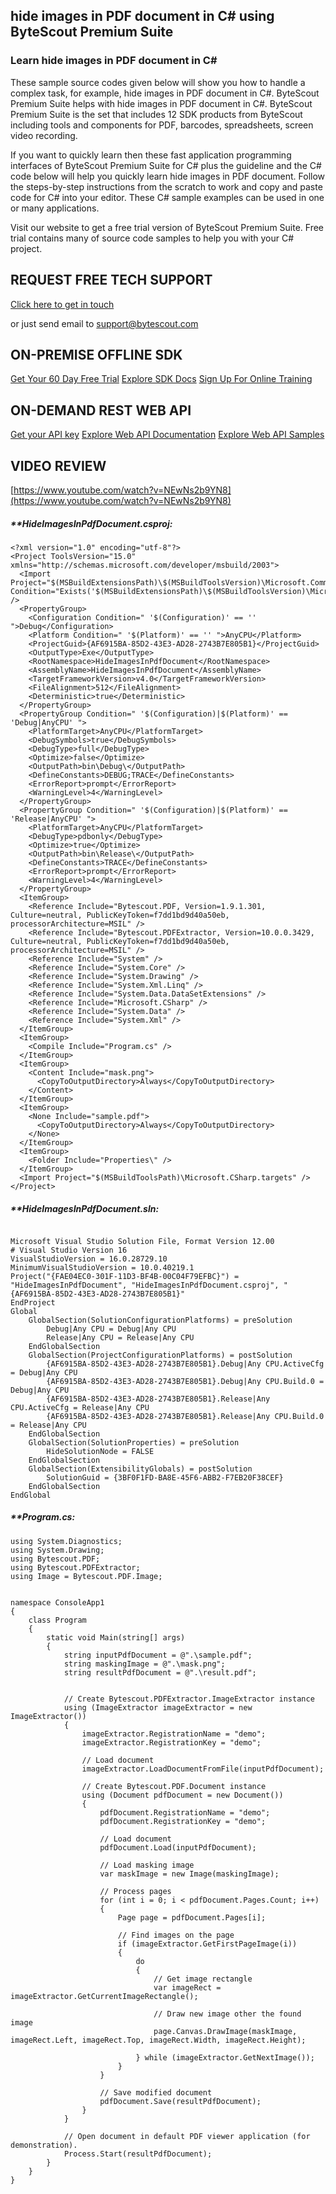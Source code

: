 ## hide images in PDF document in C# using ByteScout Premium Suite

### Learn hide images in PDF document in C#

These sample source codes given below will show you how to handle a complex task, for example, hide images in PDF document in C#. ByteScout Premium Suite helps with hide images in PDF document in C#. ByteScout Premium Suite is the set that includes 12 SDK products from ByteScout including tools and components for PDF, barcodes, spreadsheets, screen video recording.

If you want to quickly learn then these fast application programming interfaces of ByteScout Premium Suite for C# plus the guideline and the C# code below will help you quickly learn hide images in PDF document. Follow the steps-by-step instructions from the scratch to work and copy and paste code for C# into your editor. These C# sample examples can be used in one or many applications.

Visit our website to get a free trial version of ByteScout Premium Suite. Free trial contains many of source code samples to help you with your C# project.

## REQUEST FREE TECH SUPPORT

[Click here to get in touch](https://bytescout.zendesk.com/hc/en-us/requests/new?subject=ByteScout%20Premium%20Suite%20Question)

or just send email to [support@bytescout.com](mailto:support@bytescout.com?subject=ByteScout%20Premium%20Suite%20Question) 

## ON-PREMISE OFFLINE SDK 

[Get Your 60 Day Free Trial](https://bytescout.com/download/web-installer?utm_source=github-readme)
[Explore SDK Docs](https://bytescout.com/documentation/index.html?utm_source=github-readme)
[Sign Up For Online Training](https://academy.bytescout.com/)


## ON-DEMAND REST WEB API

[Get your API key](https://pdf.co/documentation/api?utm_source=github-readme)
[Explore Web API Documentation](https://pdf.co/documentation/api?utm_source=github-readme)
[Explore Web API Samples](https://github.com/bytescout/ByteScout-SDK-SourceCode/tree/master/PDF.co%20Web%20API)

## VIDEO REVIEW

[https://www.youtube.com/watch?v=NEwNs2b9YN8](https://www.youtube.com/watch?v=NEwNs2b9YN8)




<!-- code block begin -->

##### ****HideImagesInPdfDocument.csproj:**
    
```
<?xml version="1.0" encoding="utf-8"?>
<Project ToolsVersion="15.0" xmlns="http://schemas.microsoft.com/developer/msbuild/2003">
  <Import Project="$(MSBuildExtensionsPath)\$(MSBuildToolsVersion)\Microsoft.Common.props" Condition="Exists('$(MSBuildExtensionsPath)\$(MSBuildToolsVersion)\Microsoft.Common.props')" />
  <PropertyGroup>
    <Configuration Condition=" '$(Configuration)' == '' ">Debug</Configuration>
    <Platform Condition=" '$(Platform)' == '' ">AnyCPU</Platform>
    <ProjectGuid>{AF6915BA-85D2-43E3-AD28-2743B7E805B1}</ProjectGuid>
    <OutputType>Exe</OutputType>
    <RootNamespace>HideImagesInPdfDocument</RootNamespace>
    <AssemblyName>HideImagesInPdfDocument</AssemblyName>
    <TargetFrameworkVersion>v4.0</TargetFrameworkVersion>
    <FileAlignment>512</FileAlignment>
    <Deterministic>true</Deterministic>
  </PropertyGroup>
  <PropertyGroup Condition=" '$(Configuration)|$(Platform)' == 'Debug|AnyCPU' ">
    <PlatformTarget>AnyCPU</PlatformTarget>
    <DebugSymbols>true</DebugSymbols>
    <DebugType>full</DebugType>
    <Optimize>false</Optimize>
    <OutputPath>bin\Debug\</OutputPath>
    <DefineConstants>DEBUG;TRACE</DefineConstants>
    <ErrorReport>prompt</ErrorReport>
    <WarningLevel>4</WarningLevel>
  </PropertyGroup>
  <PropertyGroup Condition=" '$(Configuration)|$(Platform)' == 'Release|AnyCPU' ">
    <PlatformTarget>AnyCPU</PlatformTarget>
    <DebugType>pdbonly</DebugType>
    <Optimize>true</Optimize>
    <OutputPath>bin\Release\</OutputPath>
    <DefineConstants>TRACE</DefineConstants>
    <ErrorReport>prompt</ErrorReport>
    <WarningLevel>4</WarningLevel>
  </PropertyGroup>
  <ItemGroup>
    <Reference Include="Bytescout.PDF, Version=1.9.1.301, Culture=neutral, PublicKeyToken=f7dd1bd9d40a50eb, processorArchitecture=MSIL" />
    <Reference Include="Bytescout.PDFExtractor, Version=10.0.0.3429, Culture=neutral, PublicKeyToken=f7dd1bd9d40a50eb, processorArchitecture=MSIL" />
    <Reference Include="System" />
    <Reference Include="System.Core" />
    <Reference Include="System.Drawing" />
    <Reference Include="System.Xml.Linq" />
    <Reference Include="System.Data.DataSetExtensions" />
    <Reference Include="Microsoft.CSharp" />
    <Reference Include="System.Data" />
    <Reference Include="System.Xml" />
  </ItemGroup>
  <ItemGroup>
    <Compile Include="Program.cs" />
  </ItemGroup>
  <ItemGroup>
    <Content Include="mask.png">
      <CopyToOutputDirectory>Always</CopyToOutputDirectory>
    </Content>
  </ItemGroup>
  <ItemGroup>
    <None Include="sample.pdf">
      <CopyToOutputDirectory>Always</CopyToOutputDirectory>
    </None>
  </ItemGroup>
  <ItemGroup>
    <Folder Include="Properties\" />
  </ItemGroup>
  <Import Project="$(MSBuildToolsPath)\Microsoft.CSharp.targets" />
</Project>
```

<!-- code block end -->    

<!-- code block begin -->

##### ****HideImagesInPdfDocument.sln:**
    
```

Microsoft Visual Studio Solution File, Format Version 12.00
# Visual Studio Version 16
VisualStudioVersion = 16.0.28729.10
MinimumVisualStudioVersion = 10.0.40219.1
Project("{FAE04EC0-301F-11D3-BF4B-00C04F79EFBC}") = "HideImagesInPdfDocument", "HideImagesInPdfDocument.csproj", "{AF6915BA-85D2-43E3-AD28-2743B7E805B1}"
EndProject
Global
	GlobalSection(SolutionConfigurationPlatforms) = preSolution
		Debug|Any CPU = Debug|Any CPU
		Release|Any CPU = Release|Any CPU
	EndGlobalSection
	GlobalSection(ProjectConfigurationPlatforms) = postSolution
		{AF6915BA-85D2-43E3-AD28-2743B7E805B1}.Debug|Any CPU.ActiveCfg = Debug|Any CPU
		{AF6915BA-85D2-43E3-AD28-2743B7E805B1}.Debug|Any CPU.Build.0 = Debug|Any CPU
		{AF6915BA-85D2-43E3-AD28-2743B7E805B1}.Release|Any CPU.ActiveCfg = Release|Any CPU
		{AF6915BA-85D2-43E3-AD28-2743B7E805B1}.Release|Any CPU.Build.0 = Release|Any CPU
	EndGlobalSection
	GlobalSection(SolutionProperties) = preSolution
		HideSolutionNode = FALSE
	EndGlobalSection
	GlobalSection(ExtensibilityGlobals) = postSolution
		SolutionGuid = {3BF0F1FD-BA8E-45F6-ABB2-F7EB20F38CEF}
	EndGlobalSection
EndGlobal

```

<!-- code block end -->    

<!-- code block begin -->

##### ****Program.cs:**
    
```
using System.Diagnostics;
using System.Drawing;
using Bytescout.PDF;
using Bytescout.PDFExtractor;
using Image = Bytescout.PDF.Image;


namespace ConsoleApp1
{
    class Program
    {
        static void Main(string[] args)
        {
            string inputPdfDocument = @".\sample.pdf";
            string maskingImage = @".\mask.png";
            string resultPdfDocument = @".\result.pdf";


            // Create Bytescout.PDFExtractor.ImageExtractor instance
            using (ImageExtractor imageExtractor = new ImageExtractor())
            {
                imageExtractor.RegistrationName = "demo";
                imageExtractor.RegistrationKey = "demo";

                // Load document
                imageExtractor.LoadDocumentFromFile(inputPdfDocument);

                // Create Bytescout.PDF.Document instance
                using (Document pdfDocument = new Document())
                {
                    pdfDocument.RegistrationName = "demo";
                    pdfDocument.RegistrationKey = "demo";

                    // Load document
                    pdfDocument.Load(inputPdfDocument);
                    
                    // Load masking image
                    var maskImage = new Image(maskingImage);

                    // Process pages
                    for (int i = 0; i < pdfDocument.Pages.Count; i++)
                    {
                        Page page = pdfDocument.Pages[i];

                        // Find images on the page
                        if (imageExtractor.GetFirstPageImage(i))
                        {
                            do
                            {
                                // Get image rectangle
                                var imageRect = imageExtractor.GetCurrentImageRectangle();
                                
                                // Draw new image other the found image
                                page.Canvas.DrawImage(maskImage, imageRect.Left, imageRect.Top, imageRect.Width, imageRect.Height);

                            } while (imageExtractor.GetNextImage());
                        }
                    }

                    // Save modified document
                    pdfDocument.Save(resultPdfDocument);
                }
            }

            // Open document in default PDF viewer application (for demonstration).
            Process.Start(resultPdfDocument);
        }
    }
}

```

<!-- code block end -->